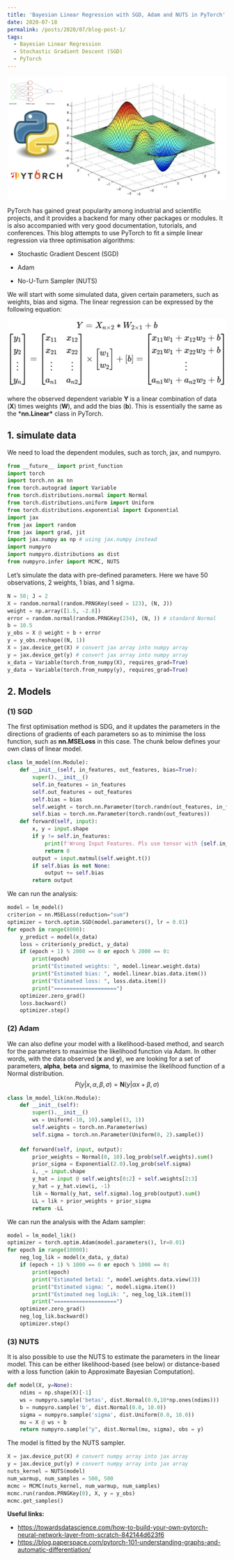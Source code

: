 ```yaml
---
title: 'Bayesian Linear Regression with SGD, Adam and NUTS in PyTorch'
date: 2020-07-18
permalink: /posts/2020/07/blog-post-1/
tags:
  - Bayesian Linear Regression
  - Stochastic Gradient Descent (SGD)
  - PyTorch
---
```


![pytorch](https://raw.githubusercontent.com/JakeJing/jakejing.github.io/master/_posts/pics/finalversion_LM.jpg)

PyTorch has gained great popularity among industrial and scientific projects, and it provides a backend for many other packages or modules. It is also accompanied with very good documentation, tutorials, and conferences. This blog attempts to use PyTorch to fit a simple linear regression via three optimisation algorithms:

- Stochastic Gradient Descent (SGD)

- Adam

- No-U-Turn Sampler (NUTS)

We will start with some simulated data, given certain parameters, such as weights, bias and sigma. The linear regression can be expressed by the following equation:

  ![Matrix notations of a linear regression](https://raw.githubusercontent.com/JakeJing/jakejing.github.io/master/_posts/pics/lineareq.png)

where the observed dependent variable **Y** is a linear combination of data (**X**) times weights (**W**), and add the bias (**b**). This is essentially the same as the ***nn.Linear\*** class in PyTorch.

## 1. simulate data

We need to load the dependent modules, such as torch, jax, and numpyro.

```python
from __future__ import print_function
import torch
import torch.nn as nn
from torch.autograd import Variable
from torch.distributions.normal import Normal
from torch.distributions.uniform import Uniform
from torch.distributions.exponential import Exponential
import jax
from jax import random
from jax import grad, jit
import jax.numpy as np # using jax.numpy instead
import numpyro
import numpyro.distributions as dist
from numpyro.infer import MCMC, NUTS
```

Let’s simulate the data with pre-defined parameters. Here we have 50 observations, 2 weights, 1 bias, and 1 sigma.

```python
N = 50; J = 2
X = random.normal(random.PRNGKey(seed = 123), (N, J))
weight = np.array([1.5, -2.8])
error = random.normal(random.PRNGKey(234), (N, )) # standard Normal
b = 10.5
y_obs = X @ weight + b + error
y = y_obs.reshape((N, 1))
X = jax.device_get(X) # convert jax array into numpy array
y = jax.device_get(y) # convert jax array into numpy array
x_data = Variable(torch.from_numpy(X), requires_grad=True)
y_data = Variable(torch.from_numpy(y), requires_grad=True)
```

## 2. Models

### (1) SGD

The first optimisation method is SDG, and it updates the parameters in the directions of gradients of each parameters so as to minimise the loss function, such as **nn.MSELoss** in this case. The chunk below defines your own class of linear model.

```python
class lm_model(nn.Module):
    def __init__(self, in_features, out_features, bias=True):
        super().__init__()
        self.in_features = in_features
        self.out_features = out_features
        self.bias = bias
        self.weight = torch.nn.Parameter(torch.randn(out_features, in_features))
        self.bias = torch.nn.Parameter(torch.randn(out_features))
    def forward(self, input):
        x, y = input.shape
        if y != self.in_features:
            print(f'Wrong Input Features. Pls use tensor with {self.in_features} Input Features')
            return 0
        output = input.matmul(self.weight.t())
        if self.bias is not None:
            output += self.bias
        return output
```

We can run the analysis:

```python
model = lm_model()
criterion = nn.MSELoss(reduction="sum")
optimizer = torch.optim.SGD(model.parameters(), lr = 0.01)
for epoch in range(8000):
    y_predict = model(x_data) 
    loss = criterion(y_predict, y_data)
    if (epoch + 1) % 2000 == 0 or epoch % 2000 == 0:
        print(epoch)
        print("Estimated weights: ", model.linear.weight.data)
        print("Estimated bias: ", model.linear.bias.data.item())
        print("Estimated loss: ", loss.data.item())
        print("====================")
    optimizer.zero_grad()
    loss.backward()
    optimizer.step()
```

### (2) Adam

We can also define your model with a likelihood-based method, and search for the parameters to maximise the likelihood function via Adam. In other words, with the data observed (**x** and **y**), we are looking for a set of parameters, **alpha**, **beta** and **sigma**, to maximise the likelihood function of a Normal distribution.
$$
P(y | x, \alpha, \beta, \sigma)= \mathbf{N}\left(y | \alpha x + \beta , \sigma \right)
$$

```python
class lm_model_lik(nn.Module):
    def __init__(self):
        super().__init__()
        ws = Uniform(-10, 10).sample((3, 1))
        self.weights = torch.nn.Parameter(ws)
        self.sigma = torch.nn.Parameter(Uniform(0, 2).sample())
    
    def forward(self, input, output):
        prior_weights = Normal(0, 10).log_prob(self.weights).sum()
        prior_sigma = Exponential(2.0).log_prob(self.sigma)
        i, _= input.shape
        y_hat = input @ self.weights[0:2] + self.weights[2:3]
        y_hat = y_hat.view(i, -1)
        lik = Normal(y_hat, self.sigma).log_prob(output).sum()
        LL = lik + prior_weights + prior_sigma
        return -LL
```

We can run the analysis with the Adam sampler:

```python
model = lm_model_lik()
optimizer = torch.optim.Adam(model.parameters(), lr=0.01)
for epoch in range(10000):
    neg_log_lik = model(x_data, y_data)
    if (epoch + 1) % 1000 == 0 or epoch % 1000 == 0:
        print(epoch)
        print("Estimated beta1: ", model.weights.data.view(3))
        print("Estimated sigma: ", model.sigma.item())
        print("Estimated neg logLik: ", neg_log_lik.item())
        print("====================")
    optimizer.zero_grad()
    neg_log_lik.backward()
    optimizer.step()
```

### (3) NUTS

It is also possible to use the NUTS to estimate the parameters in the linear model. This can be either likelihood-based (see below) or distance-based with a loss function (akin to Approximate Bayesian Computation).

```python
def model(X, y=None):
    ndims = np.shape(X)[-1]
    ws = numpyro.sample('betas', dist.Normal(0.0,10*np.ones(ndims)))
    b = numpyro.sample('b', dist.Normal(0.0, 10.0))
    sigma = numpyro.sample('sigma', dist.Uniform(0.0, 10.0))
    mu = X @ ws + b
    return numpyro.sample("y", dist.Normal(mu, sigma), obs = y)
```

The model is fitted by the NUTS sampler.

```python
X = jax.device_put(X) # convert numpy array into jax array
y = jax.device_put(y) # convert numpy array into jax array
nuts_kernel = NUTS(model)
num_warmup, num_samples = 500, 500
mcmc = MCMC(nuts_kernel, num_warmup, num_samples)
mcmc.run(random.PRNGKey(0), X, y = y_obs)
mcmc.get_samples()
```

**Useful links:**

- https://towardsdatascience.com/how-to-build-your-own-pytorch-neural-network-layer-from-scratch-842144d623f6
- https://blog.paperspace.com/pytorch-101-understanding-graphs-and-automatic-differentiation/
